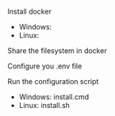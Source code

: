 Install docker
- Windows: 
- Linux: 

Share the filesystem in docker

Configure you .env file

Run the configuration script
- Windows: install.cmd
- Linux: install.sh